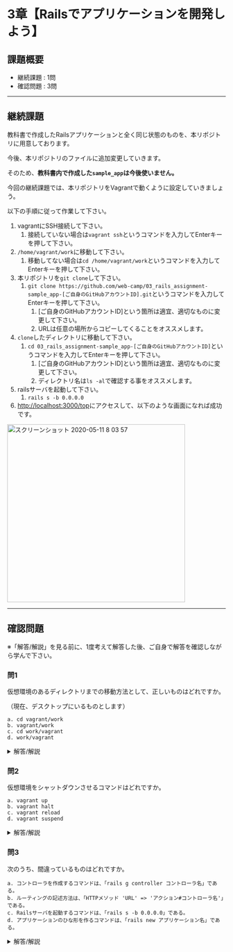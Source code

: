 # 3章【Railsでアプリケーションを開発しよう】

## 課題概要
 - 継続課題 : 1問
 - 確認問題 : 3問

---
## 継続課題
教科書で作成したRailsアプリケーションと全く同じ状態のものを、本リポジトリに用意しております。

今後、本リポジトリのファイルに追加変更していきます。

そのため、**教科書内で作成した`sample_app`は今後使いません。**

今回の継続課題では、本リポジトリをVagrantで動くように設定していきましょう。

以下の手順に従って作業して下さい。
1. vagrantにSSH接続して下さい。
   1. 接続していない場合は`vagrant ssh`というコマンドを入力してEnterキーを押して下さい。
1. `/home/vagrant/work`に移動して下さい。
   1. 移動してない場合は`cd /home/vagrant/work`というコマンドを入力してEnterキーを押して下さい。
1. 本リポジトリを`git clone`して下さい。
   1. `git clone https://github.com/web-camp/03_rails_assignment-sample_app-[ご自身のGitHubアカウントID].git`というコマンドを入力してEnterキーを押して下さい。
      1. [ご自身のGitHubアカウントID]という箇所は適宜、適切なものに変更して下さい。
      1. URLは任意の場所からコピーしてくることをオススメします。
1. `clone`したディレクトリに移動して下さい。
   1. `cd 03_rails_assignment-sample_app-[ご自身のGitHubアカウントID]`というコマンドを入力してEnterキーを押して下さい。
      1. [ご自身のGitHubアカウントID]という箇所は適宜、適切なものに変更して下さい。
      1. ディレクトリ名は`ls -al`で確認する事をオススメします。
1. railsサーバを起動して下さい。
   1. `rails s -b 0.0.0.0`
1. [http://localhost:3000/top](http://localhost:3000/top)にアクセスして、以下のような画面になれば成功です。
<img width="410" alt="スクリーンショット 2020-05-11 8 03 57" src="https://user-images.githubusercontent.com/55776672/81513680-23cf7580-9365-11ea-9581-64d68c8d1b37.png">

---
## 確認問題
※「解答/解説」を見る前に、1度考えて解答した後、ご自身で解答を確認しながら学んで下さい。
### 問1
仮想環境のあるディレクトリまでの移動方法として、正しいものはどれですか。

（現在、デスクトップにいるものとします）

```
a. cd vagrant/work
b. vagrant/work
c. cd work/vagrant
d. work/vagrant
```

<details>
<summary>解答/解説</summary>
 
```
【解答】
c. cd work/vagrant

【解説】
フォルダの中に入るにはcdコマンドを使う必要があります。 さらにworkフォルダの中にあるvagrantフォルダの中に行きたいのでwork,vagrantの順番になっているものが正解となります。 No such file or directoryのようなエラーが出た場合は間違っているディレクトリやファイルにいる可能性が高いです。

```
</details>


### 問2
仮想環境をシャットダウンさせるコマンドはどれですか。

```
a. vagrant up
b. vagrant halt
c. vagrant reload
d. vagrant suspend
```

<details>
<summary>解答/解説</summary>
 
```
【解答】
b. vagrant halt

【解説】
vagrantをシャットダウンするコマンドvagrant haltが正解となります。

```
</details>


### 問3
次のうち、間違っているものはどれですか。

```
a. コントローラを作成するコマンドは、「rails g controller コントローラ名」である。
b. ルーティングの記述方法は、「HTTPメソッド 'URL' => 'アクション#コントローラ名'」である。
c. Railsサーバを起動するコマンドは、「rails s -b 0.0.0.0」である。
d. アプリケーションのひな形を作るコマンドは、「rails new アプリケーション名」である。
```

<details>
<summary>解答/解説</summary>
 
```
【解答】
b. ルーティングの記述方法は、「HTTPメソッド 'URL' => 'アクション#コントローラー名'」である。

【解説】
正確なルートの書き方はコントローラー名#アクションの順番です。アクションがしっかりと定義してないとエラーが出ます。その時はroute errorではなくsyntax errorやno method errorが出ます。

```
</details>
